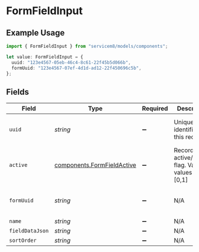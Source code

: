 # FormFieldInput

## Example Usage

```typescript
import { FormFieldInput } from "servicem8/models/components";

let value: FormFieldInput = {
  uuid: "123e4567-05eb-46c4-8c61-22f45b5d066b",
  formUuid: "123e4567-07ef-4d1d-ad12-22f450696c5b",
};
```

## Fields

| Field                                                                    | Type                                                                     | Required                                                                 | Description                                                              | Example                                                                  |
| ------------------------------------------------------------------------ | ------------------------------------------------------------------------ | ------------------------------------------------------------------------ | ------------------------------------------------------------------------ | ------------------------------------------------------------------------ |
| `uuid`                                                                   | *string*                                                                 | :heavy_minus_sign:                                                       | Unique identifier for this record                                        | 123e4567-05eb-46c4-8c61-22f45b5d066b                                     |
| `active`                                                                 | [components.FormFieldActive](../../models/components/formfieldactive.md) | :heavy_minus_sign:                                                       | Record active/deleted flag.  Valid values are [0,1]                      |                                                                          |
| `formUuid`                                                               | *string*                                                                 | :heavy_minus_sign:                                                       | N/A                                                                      | 123e4567-07ef-4d1d-ad12-22f450696c5b                                     |
| `name`                                                                   | *string*                                                                 | :heavy_minus_sign:                                                       | N/A                                                                      |                                                                          |
| `fieldDataJson`                                                          | *string*                                                                 | :heavy_minus_sign:                                                       | N/A                                                                      |                                                                          |
| `sortOrder`                                                              | *string*                                                                 | :heavy_minus_sign:                                                       | N/A                                                                      |                                                                          |